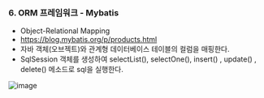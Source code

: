 ### 6. ORM 프레임워크 - Mybatis

* Object-Relational Mapping
* https://blog.mybatis.org/p/products.html
* 자바 객체(오브젝트)와 관계형 데이터베이스 테이블의 컬럼을 매핑한다.
* SqlSession 객체를 생성하여 selectList(), selectOne(), insert() , update() , delete() 메소드로 sql을 실행한다.

![image](https://user-images.githubusercontent.com/75476831/214762957-07b2633a-6124-47ae-b9d3-a34f9cceb776.png)



